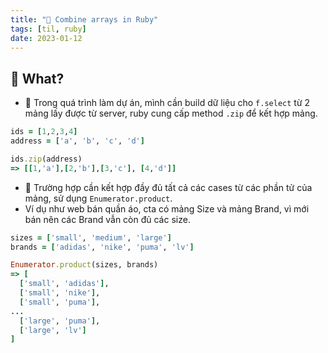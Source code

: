 ```yaml
---
title: "🌱 Combine arrays in Ruby"
tags: [til, ruby]
date: 2023-01-12
---
```


## 🌿 What?

- 🌱 Trong quá trình làm dự án, mình cần build dữ liệu cho `f.select` từ 2 mảng lấy được từ server, ruby cung cấp method `.zip` để kết hợp mảng.

```rb
ids = [1,2,3,4]
address = ['a', 'b', 'c', 'd']

ids.zip(address)
=> [[1,'a'],[2,'b'],[3,'c'], [4,'d']]
```

- 🌱 Trường hợp cần kết hợp đầy đủ tất cả các cases từ các phần tử của mảng, sử dụng `Enumerator.product`.
- Ví dụ như web bán quần áo, cta có mảng Size và mảng Brand, vì mới bán nên các Brand vẫn còn đủ các size.

```rb
sizes = ['small', 'medium', 'large']
brands = ['adidas', 'nike', 'puma', 'lv']

Enumerator.product(sizes, brands)
=> [
  ['small', 'adidas'],
  ['small', 'nike'],
  ['small', 'puma'],
...
  ['large', 'puma'],
  ['large', 'lv']
]
```
